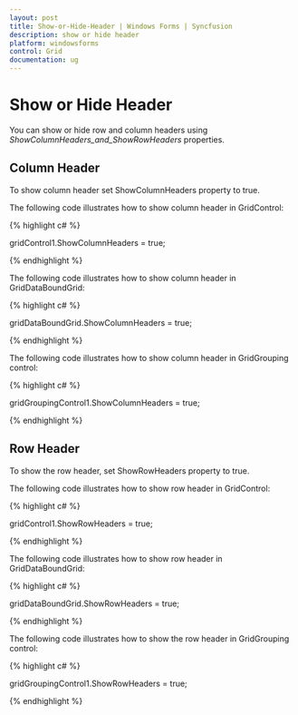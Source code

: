```yaml
---
layout: post
title: Show-or-Hide-Header | Windows Forms | Syncfusion
description: show or hide header
platform: windowsforms
control: Grid
documentation: ug
---
```


# Show or Hide Header

You can show or hide row and column headers using _ShowColumnHeaders_and_ShowRowHeaders_ properties. 

## Column Header

To show column header set ShowColumnHeaders property to true. 

The following code illustrates how to show column header in GridControl: 

{% highlight c# %}

gridControl1.ShowColumnHeaders = true;

{% endhighlight %}

The following code illustrates how to show column header in GridDataBoundGrid: 

{% highlight c# %}

gridDataBoundGrid.ShowColumnHeaders = true;

{% endhighlight %}

The following code illustrates how to show column header in GridGrouping control: 

{% highlight c# %}

gridGroupingControl1.ShowColumnHeaders = true;

{% endhighlight %}

## Row Header

To show the row header, set ShowRowHeaders property to true. 

The following code illustrates how to show row header in GridControl: 

{% highlight c# %}

gridControl1.ShowRowHeaders = true;

{% endhighlight %}

The following code illustrates how to show row header in GridDataBoundGrid: 

{% highlight c# %}

gridDataBoundGrid.ShowRowHeaders = true;

{% endhighlight %}



The following code illustrates how to show the row header in GridGrouping control:

{% highlight c# %} 

gridGroupingControl1.ShowRowHeaders = true;

{% endhighlight %}

